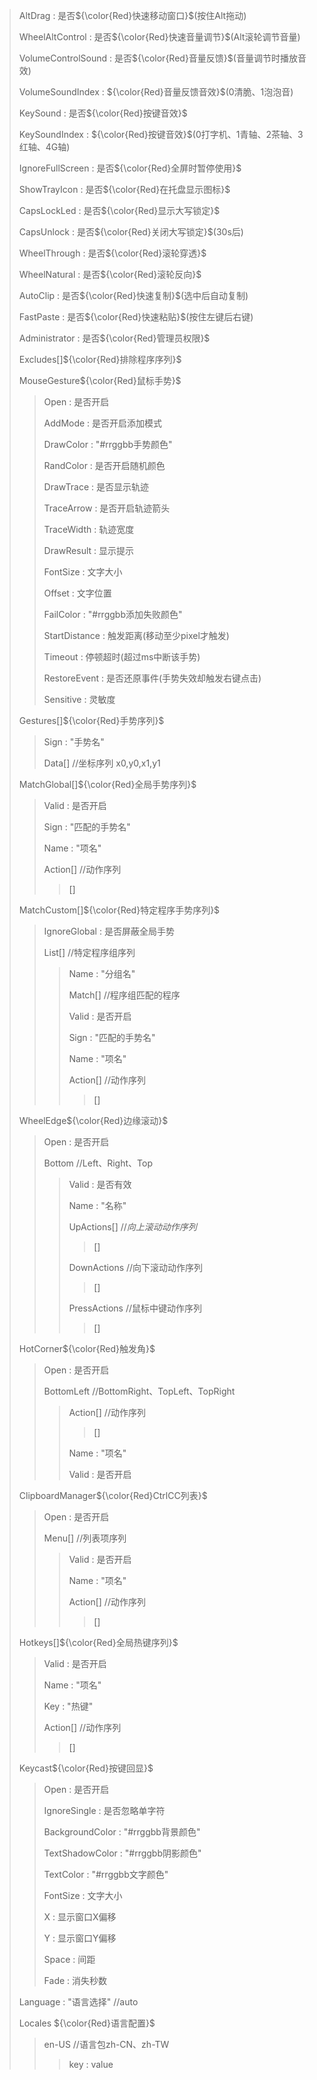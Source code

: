 > AltDrag : 是否${\color{Red}快速移动窗口}$(按住Alt拖动)
>
> WheelAltControl : 是否${\color{Red}快速音量调节}$(Alt滚轮调节音量)
>
> VolumeControlSound : 是否${\color{Red}音量反馈}$(音量调节时播放音效)
>
> VolumeSoundIndex : ${\color{Red}音量反馈音效}$(0清脆、1泡泡音)
>
> KeySound : 是否${\color{Red}按键音效}$
>
> KeySoundIndex : ${\color{Red}按键音效}$(0打字机、1青轴、2茶轴、3红轴、4G轴)
>
> IgnoreFullScreen : 是否${\color{Red}全屏时暂停使用}$
>
> ShowTrayIcon : 是否${\color{Red}在托盘显示图标}$
>
> 
>
> CapsLockLed : 是否${\color{Red}显示大写锁定}$
>
> CapsUnlock : 是否${\color{Red}关闭大写锁定}$(30s后)
>
> WheelThrough : 是否${\color{Red}滚轮穿透}$
>
> WheelNatural : 是否${\color{Red}滚轮反向}$
>
> AutoClip : 是否${\color{Red}快速复制}$(选中后自动复制)
>
> FastPaste : 是否${\color{Red}快速粘贴}$(按住左键后右键)
>
> Administrator : 是否${\color{Red}管理员权限}$
>
> 
>
> Excludes[]${\color{Red}排除程序序列}$
>
> 
>
> MouseGesture${\color{Red}鼠标手势}$
>
> > Open : 是否开启
> >
> > AddMode : 是否开启添加模式
> >
> > DrawColor : "#rrggbb手势颜色"
> >
> > RandColor : 是否开启随机颜色
> >
> > DrawTrace : 是否显示轨迹
> >
> > TraceArrow : 是否开启轨迹箭头
> >
> > TraceWidth : 轨迹宽度
> >
> > DrawResult : 显示提示
> >
> > FontSize : 文字大小
> >
> > Offset : 文字位置
> >
> > FailColor : "#rrggbb添加失败颜色"
> >
> > StartDistance : 触发距离(移动至少pixel才触发)
> >
> > Timeout : 停顿超时(超过ms中断该手势)
> >
> > RestoreEvent : 是否还原事件(手势失效却触发右键点击)
> >
> > Sensitive : 灵敏度
>
> 
>
> Gestures[]${\color{Red}手势序列}$
>
> > Sign : "手势名"
> >
> > Data[]	//坐标序列 x0,y0,x1,y1
>
> 
>
> MatchGlobal[]${\color{Red}全局手势序列}$
>
> > Valid : 是否开启
> >
> > Sign : "匹配的手势名"
> >
> > Name : "项名"
> >
> > Action[]	//动作序列
> >
> > > []
> >
>
> 
>
> MatchCustom[]${\color{Red}特定程序手势序列}$
>
> > IgnoreGlobal : 是否屏蔽全局手势
> >
> > List[]	//特定程序组序列
> >
> > > Name : "分组名"
> > >
> > > Match[]	//程序组匹配的程序
> > >
> > > Valid : 是否开启
> > >
> > > Sign : "匹配的手势名"
> > >
> > > Name : "项名"
> > >
> > > Action[]	//动作序列
> > >
> > > > []
> > >
>
> 
>
> WheelEdge${\color{Red}边缘滚动}$
>
> > Open : 是否开启
> >
> > Bottom	//Left、Right、Top
> >
> > > Valid : 是否有效
> > >
> > > Name : "名称"
> > >
> > > UpActions[]	//$向上滚动动作序列$
> > >
> > > > []
> > >
> > > DownActions	//向下滚动动作序列
> > >
> > > > []
> > >
> > > PressActions	//鼠标中键动作序列
> > >
> > > > []
>
> 
>
> HotCorner${\color{Red}触发角}$
>
> > Open : 是否开启
> >
> > BottomLeft		//BottomRight、TopLeft、TopRight
> >
> > > Action[]	//动作序列
> > >
> > > > []
> > >
> > > Name : "项名"
> > >
> > > Valid : 是否开启
>
> 
>
> ClipboardManager${\color{Red}CtrlCC列表}$
>
> > Open : 是否开启
> >
> > Menu[]	//列表项序列
> >
> > > Valid : 是否开启
> > >
> > > Name : "项名"
> > >
> > > Action[]	//动作序列
> > >
> > > > []
> > >
>
> 
>
> Hotkeys[]${\color{Red}全局热键序列}$
>
> > Valid : 是否开启
> >
> > Name : "项名"
> >
> > Key : "热键"
> >
> > Action[]	//动作序列
> >
> > > []
>
> 
>
> Keycast${\color{Red}按键回显}$
>
> > Open : 是否开启
> >
> > IgnoreSingle : 是否忽略单字符
> >
> > BackgroundColor : "#rrggbb背景颜色"
> >
> > TextShadowColor : "#rrggbb阴影颜色"
> >
> > TextColor : "#rrggbb文字颜色"
> >
> > FontSize : 文字大小
> >
> > X : 显示窗口X偏移
> >
> > Y : 显示窗口Y偏移
> >
> > Space : 间距
> >
> > Fade : 消失秒数
>
> 
>
> Language : "语言选择"		//auto
>
> Locales ${\color{Red}语言配置}$
>
> > en-US		//语言包zh-CN、zh-TW
> >
> > > key : value
>

